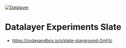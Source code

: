 [![Datalayer](https://datalayer.s3.us-east-1.amazonaws.com/datalayer-25.svg)](https://datalayer.io)

# Datalayer Experiments Slate

- https://codesandbox.io/s/plate-playground-2mh1c
